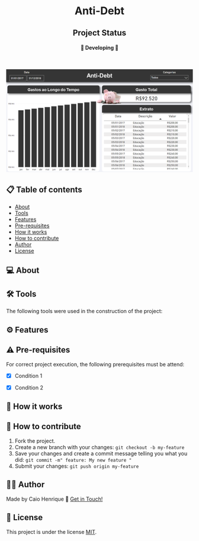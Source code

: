 <h1 align="center">  
Anti-Debt
</h1>  


<h2 align="center">  
Project Status
</h2>


<h4 align="center">  
🚧 Developing 🚧  
</h4>  


<br>


![anti-debt](./image/anti-debt.png)


## 📋 Table of contents
  

<!--ts-->  
 * [About](#💻-about)  
 * [Tools](#🛠-tools)  
 * [Features](#⚙️-features)  
 * [Pre-requisites](#⚠️-pre-requisites)  
 * [How it works ](#🚀-how-it-works)  
 * [How to contribute](#💪-how-to-contribute)  
 * [Author](#🙋‍♂️-author)  
 * [License](#📝-license)  
<!--te-->  
  

## 💻 About  
  

## 🛠 Tools
  

The following tools were used in the construction of the project:  
  

## ⚙️ Features
  

## ⚠️ Pre-requisites
  

For correct project execution, the following prerequisites must be attend:  
  

 - [x] Condition 1  
 - [x] Condition 2  
  

## 🚀 How it works 
  

## 💪 How to contribute  

 
1. Fork the project.
2. Create a new branch with your changes: `git checkout -b my-feature`
3. Save your changes and create a commit message telling you what you did: `git commit -m" feature: My new feature "`
4. Submit your changes: `git push origin my-feature` 
  

## 🙋‍♂️ Author   
  

Made by Caio Henrique 👋 [Get in Touch!](https://www.linkedin.com/in/caioandreatti/)  
  

## 📝 License
  

This project is under the license [MIT](./LICENSE).  